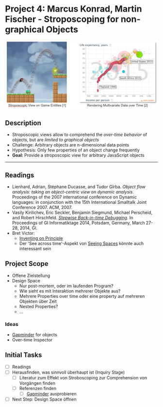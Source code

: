 # Project 4: Marcus Konrad, Martin Fischer - Stroposcoping for non-graphical Objects

![](motivation.png)

## Description

- Stroposcopic views allow to comprehend the *over-time behavior* of objects, but are *limited to graphical objects*
- Challenge: Arbitrary objects are n-dimensional data points
- Hypothesis: Only few properties of an object change frequently
- **Goal:** Provide a stroposcopic view for arbitrary JavaScript objects

---

## Readings

- Lienhard, Adrian, Stéphane Ducasse, and Tudor Gîrba. *Object flow analysis: taking an object-centric view on dynamic analysis.* Proceedings of the 2007 international conference on Dynamic languages: in conjunction with the 15th International Smalltalk Joint Conference 2007. ACM, 2007.
- Vasily Kirilichev, Eric Seckler, Benjamin Siegmund, Michael Perscheid, and Robert Hirschfeld. *[Stepwise Back-in-time Debugging](https://www.hpi.uni-potsdam.de/hirschfeld/publications/media/KirilichevSecklerSiegmundPerscheidHirschfeld_StepwiseBackinTimeDebugging_GI.pdf)*. In Proceedings of GI Informatiktage 2014, Potsdam, Germany, March 27-28, 2014, GI.
- Bret Victor:
  - [Inventing on Principle](https://youtu.be/PUv66718DII?t=642)
  - Der 'See across time'-Aspekt von [Seeing Spaces](https://vimeo.com/97903574) könnte auch interessant sein

## Project Scope

- Offene Zielstellung
- Design Space
  - Nur post-mortem, oder im laufenden Program?
  - Wie sieht es mit Interaktion mehrerer Objekte aus?
  - Mehrere Properties over time oder eine property auf mehreren Objekten über Zeit
  - Nested Properties?
  - ...

### Ideas

- [Gapminder](https://www.gapminder.org/) for objects
- Over-time Inspector

## Initial Tasks

- [ ] Readings
- [ ] Herausfinden, was sinnvoll überhaupt ist (Inquiry Stage)
  - [ ] Literatur zum Effekt von Stroboscoping zur Comprehension von Vorgängen finden
  - [ ] Referenzen finden
    - [ ] [Gapminder](https://www.gapminder.org/) ausprobieren
- [ ] Next Step: Design Space öffnen
